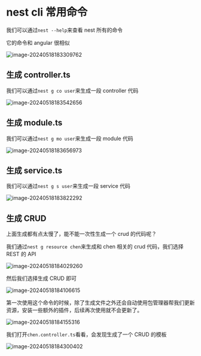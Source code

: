 # nest cli 常用命令

我们可以通过`nest --help`来查看 nest 所有的命令

它的命令和 angular 很相似

![image-20240518183309762](https://chen-1320883525.cos.ap-chengdu.myqcloud.com/img/image-20240518183309762.png)

## 生成 controller.ts

我们可以通过`nest g co user`来生成一段 controller 代码

![image-20240518183542656](https://chen-1320883525.cos.ap-chengdu.myqcloud.com/img/image-20240518183542656.png)

## 生成 module.ts

我们可以通过`nest g mo user`来生成一段 module 代码

![image-20240518183656973](https://chen-1320883525.cos.ap-chengdu.myqcloud.com/img/image-20240518183656973.png)

## 生成 service.ts

我们可以通过`nest g s user`来生成一段 service 代码

![image-20240518183822292](https://chen-1320883525.cos.ap-chengdu.myqcloud.com/img/image-20240518183822292.png)

## 生成 CRUD

上面生成都有点太慢了，能不能一次性生成一个 crud 的代码呢？

我们通过`nest g resource chen`来生成和 chen 相关的 crud 代码，我们选择 REST 的 API

![image-20240518184029260](https://chen-1320883525.cos.ap-chengdu.myqcloud.com/img/image-20240518184029260.png)

然后我们选择生成 CRUD 即可

![image-20240518184106615](https://chen-1320883525.cos.ap-chengdu.myqcloud.com/img/image-20240518184106615.png)

第一次使用这个命令的时候，除了生成文件之外还会自动使用包管理器帮我们更新资源，安装一些额外的插件，后续再次使用就不会更新了。

![image-20240518184155316](https://chen-1320883525.cos.ap-chengdu.myqcloud.com/img/image-20240518184155316.png)

我们打开`chen.controller.ts`看看，会发现生成了一个 CRUD 的模板

![image-20240518184300402](https://chen-1320883525.cos.ap-chengdu.myqcloud.com/img/image-20240518184300402.png)
